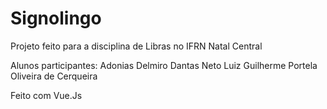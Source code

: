 # Signolingo
Projeto feito para a disciplina de Libras no IFRN Natal Central

Alunos participantes:
Adonias Delmiro Dantas Neto
Luiz Guilherme Portela Oliveira de Cerqueira

Feito com Vue.Js
